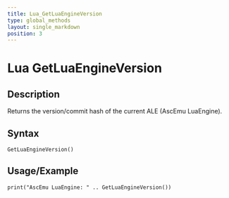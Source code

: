 ```yaml
---
title: Lua_GetLuaEngineVersion
type: global_methods
layout: single_markdown
position: 3
---
```


# Lua GetLuaEngineVersion

## Description

Returns the version/commit hash of the current ALE (AscEmu LuaEngine).

## Syntax

```
GetLuaEngineVersion()
```

## Usage/Example

```
print("AscEmu LuaEngine: " .. GetLuaEngineVersion())
```

